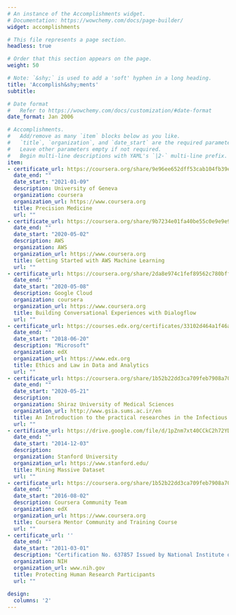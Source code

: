 ```yaml
---
# An instance of the Accomplishments widget.
# Documentation: https://wowchemy.com/docs/page-builder/
widget: accomplishments

# This file represents a page section.
headless: true

# Order that this section appears on the page.
weight: 50

# Note: `&shy;` is used to add a 'soft' hyphen in a long heading.
title: 'Accomplish&shy;ments'
subtitle:

# Date format
#   Refer to https://wowchemy.com/docs/customization/#date-format
date_format: Jan 2006

# Accomplishments.
#   Add/remove as many `item` blocks below as you like.
#   `title`, `organization`, and `date_start` are the required parameters.
#   Leave other parameters empty if not required.
#   Begin multi-line descriptions with YAML's `|2-` multi-line prefix.
item:
- certificate_url: https://coursera.org/share/9e96ee652dff53cab104fb39ee26b8e7
  date_end: ""
  date_start: "2021-01-09"
  description: University of Geneva 
  organization: coursera
  organization_url: https://www.coursera.org
  title: Precision Medicine
  url: ""
- certificate_url: https://coursera.org/share/9b7234e01fa40be55c0e9e9e9ab1b800
  date_end: ""
  date_start: "2020-05-02"
  description: AWS  
  organization: AWS 
  organization_url: https://www.coursera.org
  title: Getting Started with AWS Machine Learning
  url: "" 
- certificate_url: https://coursera.org/share/2da8e974c1fef89562c780bffb05427b
  date_end: ""
  date_start: "2020-05-08"
  description: Google Cloud 
  organization: coursera
  organization_url: https://www.coursera.org
  title: Building Conversational Experiences with Dialogflow
  url: ""
- certificate_url: https://courses.edx.org/certificates/33102d464a1f46a3939ebe9d676d54d3
  date_end: ""
  date_start: "2018-06-20"
  description: "Microsoft"
  organization: edX
  organization_url: https://www.edx.org
  title: Ethics and Law in Data and Analytics
  url: ""  
- certificate_url: https://coursera.org/share/1b52b22dd3ca709feb7908a70e1a67bd
  date_end: ""
  date_start: "2020-05-21"
  description: 
  organization: Shiraz University of Medical Sciences
  organization_url: http://www.gsia.sums.ac.ir/en
  title: An Introduction to the practical researches in the Infectious Diseases Epidemics with Emphasis on SARS-COV-2
  url: ""   
- certificate_url: https://drive.google.com/file/d/1pZnm7xt40CCkC2h72YD6JUtmmUtzsiBv/view?usp=sharing
  date_end: ""
  date_start: "2014-12-03"
  description: 
  organization: Stanford University
  organization_url: https://www.stanford.edu/
  title: Mining Massive Dataset
  url: ""
- certificate_url: https://coursera.org/share/1b52b22dd3ca709feb7908a70e1a67bd
  date_end: ""
  date_start: "2016-08-02"
  description: Coursera Community Team 
  organization: edX
  organization_url: https://www.coursera.org
  title: Coursera Mentor Community and Training Course
  url: "" 
- certificate_url: ''
  date_end: ""
  date_start: "2011-03-01"
  description: "Certification No. 637857 Issued by National Institute of Health Office of Extramural Research"
  organization: NIH
  organization_url: www.nih.gov
  title: Protecting Human Research Participants
  url: ""
  
design:
  columns: '2' 
---
```


